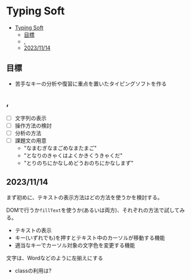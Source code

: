# Typing Soft
- [Typing Soft](#typing-soft)
  - [目標](#目標)
  - [,](#)
  - [2023/11/14](#20231114)

## 目標
- 苦手なキーの分析や復習に重点を置いたタイピングソフトを作る

## ,
- [ ] 文字列の表示
- [ ] 操作方法の検討
- [ ] 分析の方法
- [ ] 課題文の用意
  - "なまむぎなまごめなまたまご"
  - "となりのきゃくはよくかきくうきゃくだ"
  - "とりのちにかなしめどうおのちにかなしまず"


## 2023/11/14
まず初めに、テキストの表示方法はどの方法を使うかを検討する。

DOMで行うか`fillText`を使うか(あるいは両方)、それぞれの方法で試してみる。

- テキストの表示
- キー(いずれでも)を押すとテキスト中のカーソルが移動する機能
- 適当なキーでカーソル対象の文字色を変更する機能

文字は、Wordなどのように左揃えにする

- classの利用は?
